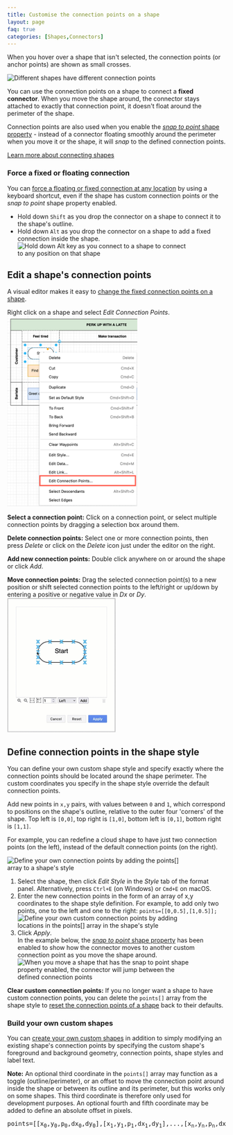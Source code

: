 ```yaml
---
title: Customise the connection points on a shape
layout: page
faq: true
categories: [Shapes,Connectors]
---
```


When you hover over a shape that isn't selected, the connection points (or anchor points) are shown as small crosses.

<img src="/assets/img/blog/connection-points-examples.png" style="max-width:100%;height:auto;" alt="Different shapes have different connection points">

You can use the connection points on a shape to connect a **fixed connector**. When you move the shape around, the connector stays attached to exactly that connection point, it doesn't float around the perimeter of the shape. 

Connection points are also used when you enable the [_snap to point_ shape property](/doc/faq/snap-to-point.html) - instead of a connector floating smoothly around the perimeter when you move it or the shape, it will _snap_ to the defined connection points. 

[Learn more about connecting shapes](/doc/faq/connect-shapes.html)

### Force a fixed or floating connection

You can [force a floating or fixed connection at any location](/doc/faq/connect-to-shapes-anywhere.html) by using a keyboard shortcut, even if the shape has custom connection points or the _snap to point_ shape property enabled.

* Hold down ``Shift`` as you drop the connector on a shape to connect it to the shape's outline.
* Hold down ``Alt`` as you drop the connector on a shape to add a fixed connection inside the shape. 
<br /><img src="/assets/img/blog/connect-to-shapes-anywhere.gif" style="width=100%;max-width:400px;height:auto;" alt="Hold down Alt key as you connect to a shape to connect to any position on that shape">

## Edit a shape's connection points

A visual editor makes it easy to [change the fixed connection points on a shape](/blog/edit-connection-points.html).

Right click on a shape and select _Edit Connection Points_. 
<br /><img src="/assets/img/blog/connection-points-edit-context-menu.png" style="width=100%;max-width:300px;height:auto;" alt="Use the context menu to edit the connection points of a selected shape">

**Select a connection point:** Click on a connection point, or select multiple connection points by dragging a selection box around them.

**Delete connection points:** Select one or more connection points, then press _Delete_ or click on the _Delete_ icon just under the editor on the right.

**Add new connection points:** Double click anywhere on or around the shape or click _Add_.

**Move connection points:** Drag the selected connection point(s) to a new position or shift selected connection points to the left/right or up/down by entering a positive or negative value in _Dx_ or _Dy_.
<br /><img src="/assets/img/blog/connection-points-edit.gif" style="width=100%;max-width:250px;height:auto;" alt="Move, delete and add connection points to a shape visually in diagrams.net">


## Define connection points in the shape style

You can define your own custom shape style and specify exactly where the connection points should be located around the shape perimeter. The custom coordinates you specify in the shape style override the default connection points. 

Add new points in ``x,y`` pairs, with values between ``0`` and ``1``, which correspond to positions on the shape's outline, relative to the outer four 'corners' of the shape. Top left is ``[0,0]``, top right is ``[1,0]``, bottom left is ``[0,1]``, bottom right is ``[1,1]``.

For example, you can redefine a cloud shape to have just two connection points (on the left), instead of the default connection points (on the right).

<img src="/assets/img/blog/override-connection-points.png" style="width=100%;max-width:400px;height:auto;" alt="Define your own connection points by adding the points[] array to a shape's style">

1. Select the shape, then click _Edit Style_ in the _Style_ tab of the format panel. Alternatively, press ``Ctrl+E`` (on Windows) or ``Cmd+E`` on macOS.
2. Enter the new connection points in the form of an array of x,y coordinates to the shape style definition. For example, to add only two points, one to the left and one to the right: ``points=[[0,0.5],[1,0.5]];``
<br /><img src="/assets/img/blog/edit-style-override-connection-points.png" style="width=100%;max-width:400px;height:auto;" alt="Define your own custom connection points by adding locations in the points[] array in the shape's style">
3. Click _Apply_. 
<br />In the example below, the [_snap to point_ shape property](/doc/faq/snap-to-point.html) has been enabled to show how the connector moves to another custom connection point as you move the shape around.
<br /><img src="/assets/img/blog/connection-points-custom-fixed.gif" style="width=100%;max-width:400px;height:auto;" alt="When you move a shape that has the snap to point shape property enabled, the connector will jump between the defined connection points">

**Clear custom connection points:** If you no longer want a shape to have custom connection points, you can delete the ``points[]`` array from the shape style to [reset the connection points of a shape](/doc/faq/reset-connection-points.html) back to their defaults.

### Build your own custom shapes

You can [create your own custom shapes](/doc/faq/custom-shapes.html) in addition to simply modifying an existing shape's connection points by specifying the custom shape's foreground and background geometry, connection points, shape styles and label text.

**Note:** An optional third coordinate in the ``points[]`` array may function as a toggle (outline/perimeter), or an offset to move the connection point around inside the shape or between its outline and its perimeter, but this works only on some shapes. This third coordinate is therefore only used for development purposes. An optional fourth and fifth coordinate may be added to define an absolute offset in pixels.

<pre align="center">
points=[[x<sub>0</sub>,y<sub>0</sub>,p<sub>0</sub>,dx<sub>0</sub>,dy<sub>0</sub>],[x<sub>1</sub>,y<sub>1</sub>,p<sub>1</sub>,dx<sub>1</sub>,dy<sub>1</sub>],...,[x<sub>n</sub>,y<sub>n</sub>,p<sub>n</sub>,dx<sub>n</sub>,dy<sub>n</sub>]]
</pre>
